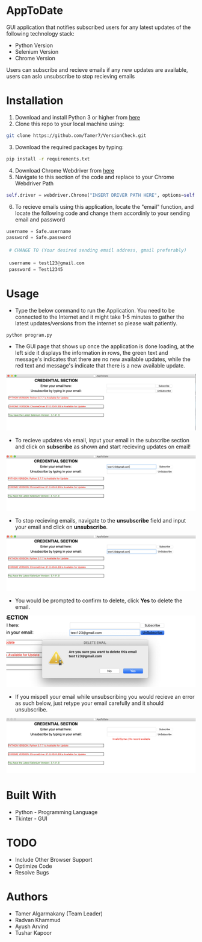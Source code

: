 # AppToDate

GUI application that notifies subscribed users for any latest updates of the following technology stack:
- Python Version
- Selenium Version
- Chrome Version

Users can subscribe and recieve emails if any new updates are available, users can aslo unsubscribe to stop recieving emails



# Installation
 1. Download and install Python 3 or higher from <a href="https://www.python.org/downloads/">here</a>
 2. Clone this repo to your local machine using:
  ```bash
 git clone https://github.com/Tamer7/VersionCheck.git
 ```
 3. Download the required packages by typing:
 ```bash
pip install -r requirements.txt
```
 4. Download Chrome Webdriver from <a href="https://chromedriver.chromium.org/downloads">here</a>
 5. Navigate to this section of the code and replace to your Chrome Webdriver Path
``` python
self.driver = webdriver.Chrome("INSERT DRIVER PATH HERE", options=self.options)
```
 6. To recieve emails using this application, locate the "email" function, and locate the following code and change them accordinly to your sending email and password
``` python
username = Safe.username
password = Safe.password

 # CHANGE TO (Your desired sending email address, gmail preferably)
 
 username = test123@gmail.com
 password = Test12345
```

# Usage

- Type the below command to run the Application. You need to be connected to the Internet and it might take 1-5 minutes to gather the latest updates/versions from the internet so please wait patiently.
``` python
python program.py
```


- The GUI page that shows up once the application is done loading, at the left side it displays the information in rows, the green text and message's indicates that there are no new available updates, while the red text and message's indicate that there is a new available update.


![Homepage](Images/homepage.png)

- To recieve updates via email, input your email in the subscribe section and click on <b>subscribe</b> as shown and start recieving updates on email!


![](Images/emailsubscribe.png)




- To stop recieving emails, navigate to the <b>unsubscribe</b> field and input your email and click on <b>unsubscribe</b>.


![](Images/unsubscribe.png)




- You would be prompted to confirm to delete, click <b>Yes</b> to delete the email.


![](Images/popup.png)




- If you mispell your email while unsubscribing you would recieve an error as such below, just retype your email carefully and it should unsubscribe.


![](Images/unsubscribeerror.png)




# Built With

- Python - Programming Language
- Tkinter - GUI



# TODO

- Include Other Browser Support
- Optimize Code
- Resolve Bugs


# Authors

- Tamer Algarmakany (Team Leader)
- Radvan Khammud
- Ayush Arvind
- Tushar Kapoor










        

 
 
 
 
 
        
